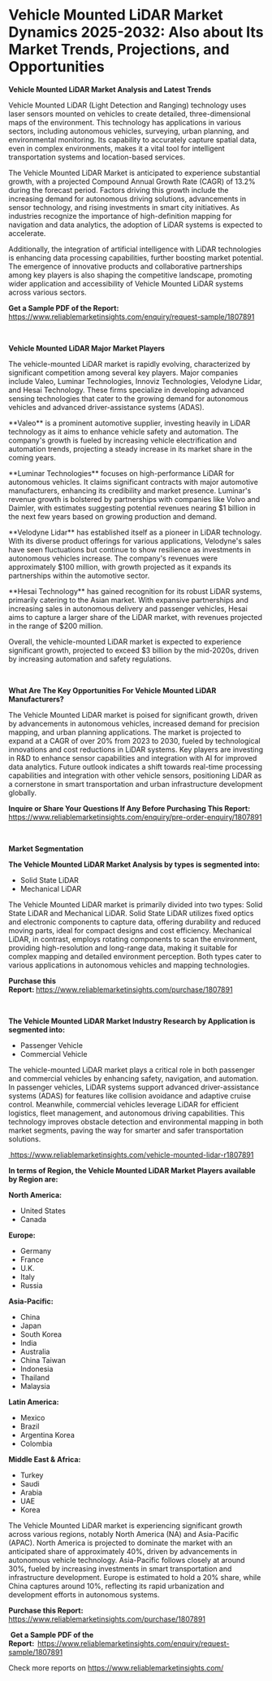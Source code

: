 <p><h1>Vehicle Mounted LiDAR Market Dynamics 2025-2032: Also about Its Market Trends, Projections, and Opportunities</h1></p><p><strong>Vehicle Mounted LiDAR Market Analysis and Latest Trends</strong></p>
<p><p>Vehicle Mounted LiDAR (Light Detection and Ranging) technology uses laser sensors mounted on vehicles to create detailed, three-dimensional maps of the environment. This technology has applications in various sectors, including autonomous vehicles, surveying, urban planning, and environmental monitoring. Its capability to accurately capture spatial data, even in complex environments, makes it a vital tool for intelligent transportation systems and location-based services.</p><p>The Vehicle Mounted LiDAR Market is anticipated to experience substantial growth, with a projected Compound Annual Growth Rate (CAGR) of 13.2% during the forecast period. Factors driving this growth include the increasing demand for autonomous driving solutions, advancements in sensor technology, and rising investments in smart city initiatives. As industries recognize the importance of high-definition mapping for navigation and data analytics, the adoption of LiDAR systems is expected to accelerate. </p><p>Additionally, the integration of artificial intelligence with LiDAR technologies is enhancing data processing capabilities, further boosting market potential. The emergence of innovative products and collaborative partnerships among key players is also shaping the competitive landscape, promoting wider application and accessibility of Vehicle Mounted LiDAR systems across various sectors.</p></p>
<p><strong>Get a Sample PDF of the Report:&nbsp;</strong> <a href="https://www.reliablemarketinsights.com/enquiry/request-sample/1807891?utm_campaign=2199&utm_medium=2&utm_source=Github&utm_content=ia&utm_term=30032025&utm_id=vehicle-mounted-lidar">https://www.reliablemarketinsights.com/enquiry/request-sample/1807891</a></p>
<p>&nbsp;</p>
<p><strong>Vehicle Mounted LiDAR Major Market Players</strong></p>
<p><p>The vehicle-mounted LiDAR market is rapidly evolving, characterized by significant competition among several key players. Major companies include Valeo, Luminar Technologies, Innoviz Technologies, Velodyne Lidar, and Hesai Technology. These firms specialize in developing advanced sensing technologies that cater to the growing demand for autonomous vehicles and advanced driver-assistance systems (ADAS).</p><p>**Valeo** is a prominent automotive supplier, investing heavily in LiDAR technology as it aims to enhance vehicle safety and automation. The company's growth is fueled by increasing vehicle electrification and automation trends, projecting a steady increase in its market share in the coming years.</p><p>**Luminar Technologies** focuses on high-performance LiDAR for autonomous vehicles. It claims significant contracts with major automotive manufacturers, enhancing its credibility and market presence. Luminar's revenue growth is bolstered by partnerships with companies like Volvo and Daimler, with estimates suggesting potential revenues nearing $1 billion in the next few years based on growing production and demand.</p><p>**Velodyne Lidar** has established itself as a pioneer in LiDAR technology. With its diverse product offerings for various applications, Velodyne's sales have seen fluctuations but continue to show resilience as investments in autonomous vehicles increase. The company's revenues were approximately $100 million, with growth projected as it expands its partnerships within the automotive sector.</p><p>**Hesai Technology** has gained recognition for its robust LiDAR systems, primarily catering to the Asian market. With expansive partnerships and increasing sales in autonomous delivery and passenger vehicles, Hesai aims to capture a larger share of the LiDAR market, with revenues projected in the range of $200 million.</p><p>Overall, the vehicle-mounted LiDAR market is expected to experience significant growth, projected to exceed $3 billion by the mid-2020s, driven by increasing automation and safety regulations.</p></p>
<p>&nbsp;</p>
<p><strong>What Are The Key Opportunities For Vehicle Mounted LiDAR Manufacturers?</strong></p>
<p><p>The Vehicle Mounted LiDAR market is poised for significant growth, driven by advancements in autonomous vehicles, increased demand for precision mapping, and urban planning applications. The market is projected to expand at a CAGR of over 20% from 2023 to 2030, fueled by technological innovations and cost reductions in LiDAR systems. Key players are investing in R&D to enhance sensor capabilities and integration with AI for improved data analytics. Future outlook indicates a shift towards real-time processing capabilities and integration with other vehicle sensors, positioning LiDAR as a cornerstone in smart transportation and urban infrastructure development globally.</p></p>
<p><strong>Inquire or Share Your Questions If Any Before Purchasing This Report:</strong> <a href="https://www.reliablemarketinsights.com/enquiry/pre-order-enquiry/1807891?utm_campaign=2199&utm_medium=2&utm_source=Github&utm_content=ia&utm_term=30032025&utm_id=vehicle-mounted-lidar">https://www.reliablemarketinsights.com/enquiry/pre-order-enquiry/1807891</a></p>
<p>&nbsp;</p>
<p><strong>Market Segmentation</strong></p>
<p><strong>The Vehicle Mounted LiDAR Market Analysis by types is segmented into:</strong></p>
<p><ul><li>Solid State LiDAR</li><li>Mechanical LiDAR</li></ul></p>
<p><p>The Vehicle Mounted LiDAR market is primarily divided into two types: Solid State LiDAR and Mechanical LiDAR. Solid State LiDAR utilizes fixed optics and electronic components to capture data, offering durability and reduced moving parts, ideal for compact designs and cost efficiency. Mechanical LiDAR, in contrast, employs rotating components to scan the environment, providing high-resolution and long-range data, making it suitable for complex mapping and detailed environment perception. Both types cater to various applications in autonomous vehicles and mapping technologies.</p></p>
<p><strong>Purchase this Report:&nbsp;</strong><a href="https://www.reliablemarketinsights.com/purchase/1807891?utm_campaign=2199&utm_medium=2&utm_source=Github&utm_content=ia&utm_term=30032025&utm_id=vehicle-mounted-lidar">https://www.reliablemarketinsights.com/purchase/1807891</a></p>
<p>&nbsp;</p>
<p><strong>The Vehicle Mounted LiDAR Market Industry Research by Application is segmented into:</strong></p>
<p><ul><li>Passenger Vehicle</li><li>Commercial Vehicle</li></ul></p>
<p><p>The vehicle-mounted LiDAR market plays a critical role in both passenger and commercial vehicles by enhancing safety, navigation, and automation. In passenger vehicles, LiDAR systems support advanced driver-assistance systems (ADAS) for features like collision avoidance and adaptive cruise control. Meanwhile, commercial vehicles leverage LiDAR for efficient logistics, fleet management, and autonomous driving capabilities. This technology improves obstacle detection and environmental mapping in both market segments, paving the way for smarter and safer transportation solutions.</p></p>
<p><a href="https://www.reliablemarketinsights.com/vehicle-mounted-lidar-r1807891?utm_campaign=2199&utm_medium=2&utm_source=Github&utm_content=ia&utm_term=30032025&utm_id=vehicle-mounted-lidar">&nbsp;https://www.reliablemarketinsights.com/vehicle-mounted-lidar-r1807891</a></p>
<p><strong>In terms of Region, the Vehicle Mounted LiDAR Market Players available by Region are:</strong></p>
<p>
    <p> <strong> North America: </strong>
        <ul>
            <li>United States</li>
            <li>Canada</li>
        </ul>
        </p> 
    <p> <strong> Europe: </strong>
        <ul>
            <li>Germany</li>
            <li>France</li>
            <li>U.K.</li>
            <li>Italy</li>
            <li>Russia</li>
        </ul>
        </p> 
    <p> <strong> Asia-Pacific: </strong>
        <ul>
            <li>China</li>
            <li>Japan</li>
            <li>South Korea</li>
            <li>India</li>
            <li>Australia</li>
            <li>China Taiwan</li>
            <li>Indonesia</li>
            <li>Thailand</li>
            <li>Malaysia</li>
        </ul>
        </p> 
    <p> <strong> Latin America: </strong>
        <ul>
            <li>Mexico</li>
            <li>Brazil</li>
            <li>Argentina Korea</li>
            <li>Colombia</li>
        </ul>
        </p> 
    <p> <strong> Middle East & Africa: </strong>
        <ul>
            <li>Turkey</li>
            <li>Saudi</li>
            <li>Arabia</li>
            <li>UAE</li>
            <li>Korea</li>
        </ul>
    </p>
    </p>
<p><p>The Vehicle Mounted LiDAR market is experiencing significant growth across various regions, notably North America (NA) and Asia-Pacific (APAC). North America is projected to dominate the market with an anticipated share of approximately 40%, driven by advancements in autonomous vehicle technology. Asia-Pacific follows closely at around 30%, fueled by increasing investments in smart transportation and infrastructure development. Europe is estimated to hold a 20% share, while China captures around 10%, reflecting its rapid urbanization and development efforts in autonomous systems.</p></p>
<p><strong>Purchase this Report: </strong><a href="https://www.reliablemarketinsights.com/purchase/1807891?utm_campaign=2199&utm_medium=2&utm_source=Github&utm_content=ia&utm_term=30032025&utm_id=vehicle-mounted-lidar">https://www.reliablemarketinsights.com/purchase/1807891</a></p>
<p>&nbsp;<strong>Get a Sample PDF of the Report:&nbsp;&nbsp;</strong><a href="https://www.reliablemarketinsights.com/enquiry/request-sample/1807891?utm_campaign=2199&utm_medium=2&utm_source=Github&utm_content=ia&utm_term=30032025&utm_id=vehicle-mounted-lidar">https://www.reliablemarketinsights.com/enquiry/request-sample/1807891</a></p>
<p><strong></strong></p>
<p>Check more reports on <a href="https://www.reliablemarketinsights.com/?utm_campaign=2199&utm_medium=2&utm_source=Github&utm_content=ia&utm_term=30032025&utm_id=vehicle-mounted-lidar">https://www.reliablemarketinsights.com/</a></p>